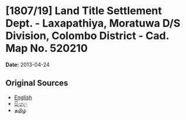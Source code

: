 # [1807/19] Land Title Settlement Dept. - Laxapathiya, Moratuwa D/S Division, Colombo District - Cad. Map No. 520210

**Date:** 2013-04-24

## Original Sources

- [English](https://documents.gov.lk/view/extra-gazettes/2013/4/1807-19_E.pdf)
- [සිංහල](https://documents.gov.lk/view/extra-gazettes/2013/4/1807-19_S.pdf)
- [தமிழ்](https://documents.gov.lk/view/extra-gazettes/2013/4/1807-19_T.pdf)
